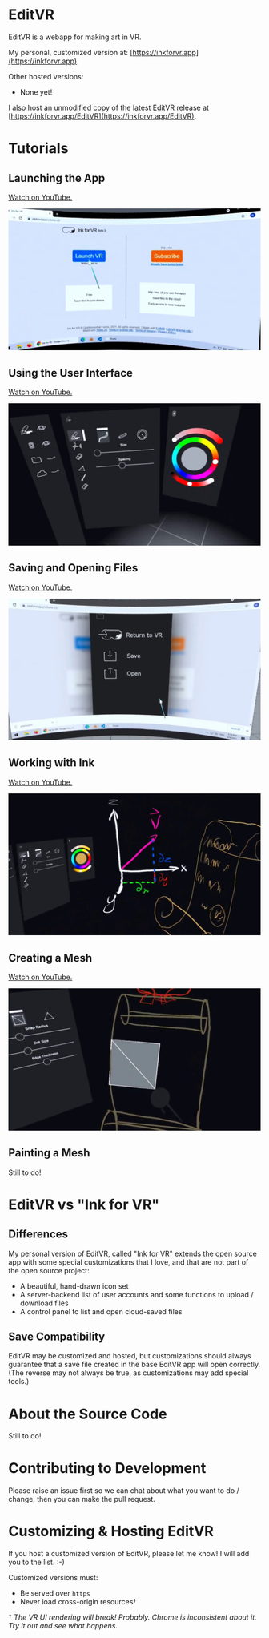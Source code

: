# EditVR

EditVR is a webapp for making art in VR. 

My personal, customized version at: [https://inkforvr.app](https://inkforvr.app).

Other hosted versions:
- None yet!

I also host an unmodified copy of the latest EditVR release at [https://inkforvr.app/EditVR](https://inkforvr.app/EditVR).

# Tutorials

## Launching the App

[Watch on YouTube.](https://youtu.be/pJyAIPdaLKk)

[![Launching the App](/screenshots/app.png)](https://youtu.be/pJyAIPdaLKk)

## Using the User Interface

[Watch on YouTube.](https://youtu.be/A9khuC_4-VA)

[![Using the User Interface](/screenshots/ui.png)](https://youtu.be/A9khuC_4-VA)

## Saving and Opening Files

[Watch on YouTube.](https://youtu.be/NnMmJ2ilfpY)

[![Saving and Opening Files](/screenshots/files.png)](https://youtu.be/NnMmJ2ilfpY)

## Working with Ink

[Watch on YouTube.](https://youtu.be/-t5YhtaQMrA)

[![Working with Ink](/screenshots/ink.png)](https://youtu.be/NnMmJ2ilfpY)

## Creating a Mesh

[Watch on YouTube.](https://youtu.be/bFb4h8vZEW8)

[![Creating a Mesh](/screenshots/mesh.png)](https://youtu.be/NnMmJ2ilfpY)

## Painting a Mesh

Still to do!

# EditVR vs "Ink for VR"

## Differences

My personal version of EditVR, called "Ink for VR" extends the open source app with some special customizations that I love, and that are not part of the open source project:
- A beautiful, hand-drawn icon set
- A server-backend list of user accounts and some functions to upload / download files
- A control panel to list and open cloud-saved files

## Save Compatibility

EditVR may be customized and hosted, but customizations should always guarantee that a save file created in the base EditVR app will open correctly. (The reverse may not always be true, as customizations may add special tools.)

# About the Source Code

Still to do!

# Contributing to Development

Please raise an issue first so we can chat about what you want to do / change, then you can make the pull request.

# Customizing & Hosting EditVR

If you host a customized version of EditVR, please let me know! I will add you to the list. :-)

Customized versions must:
- Be served over `https`
- Never load cross-origin resources† 

 † *The VR UI rendering will break! Probably. Chrome is inconsistent about it. Try it out and see what happens.*
